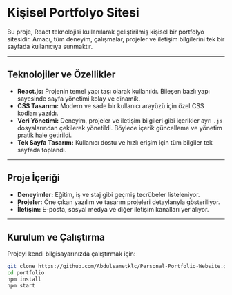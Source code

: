 # Kişisel Portfolyo Sitesi

Bu proje, React teknolojisi kullanılarak geliştirilmiş kişisel bir portfolyo sitesidir. Amacı, tüm deneyim, çalışmalar, projeler ve iletişim bilgilerini tek bir sayfada kullanıcıya sunmaktır.

---

## Teknolojiler ve Özellikler

- **React.js:** Projenin temel yapı taşı olarak kullanıldı. Bileşen bazlı yapı sayesinde sayfa yönetimi kolay ve dinamik.
- **CSS Tasarımı:** Modern ve sade bir kullanıcı arayüzü için özel CSS kodları yazıldı.
- **Veri Yönetimi:** Deneyim, projeler ve iletişim bilgileri gibi içerikler ayrı `.js` dosyalarından çekilerek yönetildi. Böylece içerik güncelleme ve yönetim pratik hale getirildi.
- **Tek Sayfa Tasarım:** Kullanıcı dostu ve hızlı erişim için tüm bilgiler tek sayfada toplandı.

---

## Proje İçeriği

- **Deneyimler:** Eğitim, iş ve staj gibi geçmiş tecrübeler listeleniyor.
- **Projeler:** Öne çıkan yazılım ve tasarım projeleri detaylarıyla gösteriliyor.
- **İletişim:** E-posta, sosyal medya ve diğer iletişim kanalları yer alıyor.

---

## Kurulum ve Çalıştırma

Projeyi kendi bilgisayarınızda çalıştırmak için:

```bash
git clone https://github.com/Abdulsametklc/Personal-Portfolio-Website.git
cd portfolio
npm install
npm start

